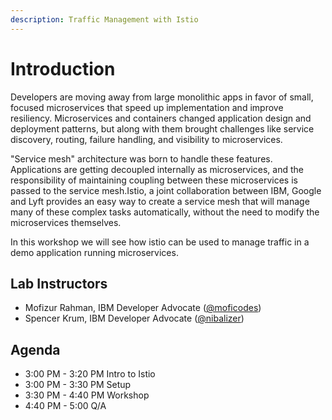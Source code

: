 ```yaml
---
description: Traffic Management with Istio
---
```


# Introduction

Developers are moving away from large monolithic apps in favor of small, focused microservices that speed up implementation and improve resiliency. Microservices and containers changed application design and deployment patterns, but along with them brought challenges like service discovery, routing, failure handling, and visibility to microservices.  
  
"Service mesh" architecture was born to handle these features. Applications are getting decoupled internally as microservices, and the responsibility of maintaining coupling between these microservices is passed to the service mesh.Istio, a joint collaboration between IBM, Google and Lyft provides an easy way to create a service mesh that will manage many of these complex tasks automatically, without the need to modify the microservices themselves.  
  
In this workshop we will see how istio can be used to manage traffic in a demo application running microservices.

## Lab Instructors

* Mofizur Rahman, IBM Developer Advocate \([@moficodes](https://twitter.com/moficodes)\)
* Spencer Krum, IBM Developer Advocate \([@nibalizer](https://twitter.com/nibalizer)\)

## Agenda

* 3:00 PM - 3:20 PM Intro to Istio
* 3:00 PM - 3:30 PM Setup
* 3:30 PM - 4:40 PM Workshop
* 4:40 PM - 5:00 Q/A

